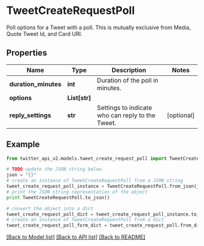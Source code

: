 # TweetCreateRequestPoll

Poll options for a Tweet with a poll. This is mutually exclusive from Media, Quote Tweet Id, and Card URI.

## Properties
Name | Type | Description | Notes
------------ | ------------- | ------------- | -------------
**duration_minutes** | **int** | Duration of the poll in minutes. | 
**options** | **List[str]** |  | 
**reply_settings** | **str** | Settings to indicate who can reply to the Tweet. | [optional] 

## Example

```python
from twitter_api_v2.models.tweet_create_request_poll import TweetCreateRequestPoll

# TODO update the JSON string below
json = "{}"
# create an instance of TweetCreateRequestPoll from a JSON string
tweet_create_request_poll_instance = TweetCreateRequestPoll.from_json(json)
# print the JSON string representation of the object
print TweetCreateRequestPoll.to_json()

# convert the object into a dict
tweet_create_request_poll_dict = tweet_create_request_poll_instance.to_dict()
# create an instance of TweetCreateRequestPoll from a dict
tweet_create_request_poll_form_dict = tweet_create_request_poll.from_dict(tweet_create_request_poll_dict)
```
[[Back to Model list]](../README.md#documentation-for-models) [[Back to API list]](../README.md#documentation-for-api-endpoints) [[Back to README]](../README.md)


